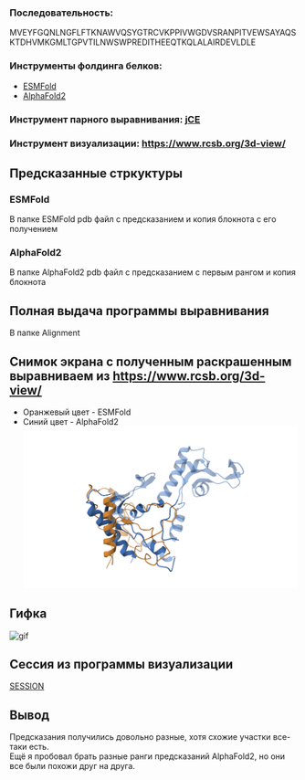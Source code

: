 


### Последовательность:  
MVEYFGQNLNGFLFTKNAWVQSYGTRCVKPPIVWGDVSRANPITVEWSAYAQSKTDHVMKGMLTGPVTILNWSWPREDITHEEQTKQLALAIRDEVLDLE

### Инструменты фолдинга белков:  

- [ESMFold](https://colab.research.google.com/github/sokrypton/ColabFold/blob/main/ESMFold.ipynb)
- [AlphaFold2](https://colab.research.google.com/github/sokrypton/ColabFold/blob/main/AlphaFold2.ipynb)

### Инструмент парного выравнивания:  [jCE](https://www.rcsb.org/alignment)

### Инструмент визуализации: https://www.rcsb.org/3d-view/

## Предсказанные стркуктуры

### ESMFold  
В папке ESMFold pdb файл с предсказанием и копия блокнота с его получением 

### AlphaFold2
В папке AlphaFold2 pdb файл с предсказанием с первым рангом и копия блокнота  


## Полная выдача программы выравнивания
В папке Alignment

## Снимок экрана с полученным раскрашенным выравниваем из https://www.rcsb.org/3d-view/  
- Оранжевый цвет - ESMFold
- Синий цвет - AlphaFold2
![screen](./Visualisation/screenshot.png)

## Гифка  
![gif](./Visualisation/molstar-image_camera-spin.gif)


## Сессия из программы визуализации  
[SESSION](https://www.rcsb.org/alignment?request-body=eJyVkctuwyAQRf%2BFtV%2BJsYO9y6LdddVlFVkYxg%2FJPAq4SRrl3zskqdpd1RVw72jmzOVC3ldwZ9JeiLFhNtrHq4OwOt15QFML6CQPnLTBrXBNiDA6wCnEOmUkkJZYPrvj7IEkREGYjIye5ip6IqqWO3wFcLfuI7ed4qfOz59YURbJTTEW9KzHDg%2B%2BBCSq7jqOAu2R7McpMvQGx0cFOjzasIQ45WUXJgd%2BMgsylIiDY3CvLlqkbZor8nvcQ%2BB%2BgDBvF7K6BTGnEKxv83z14NLVLobLzAnfZ8aN%2Bccml%2Baoo5gXTMqKMprKfiNSWkCTNlXBUsp2VG5qVlS1yJ9eX54RIevFPOD6g3GKY2BEqbvwyOa7zMoeRQ8LiPgFMSPuz6qbkZnsCUL%2FG7NmJaes4Sltqm1Kqxoxi12Vlg3dsrqsOGsg3y924pFg%2Bxfpr8o%2FYQ8x5GFebvkerl%2BVj8s1&response-body=eJzNV9tu4kgQ%2FRc%2FY9P3C29oIEwUyCYBEUVRhBq7IZbAML5kNor49602IRhmwDs8rFa8QHWdU9VV3aeaDy9OZiuv9eEVRRx5LS8kOAqJUb5RXPpMRMY31GrfYjMNpzPFI6K8hpflJi8y8P%2F21%2BCu3x11vU3DW9rcOCqziOfJ0ib5ZLmKLDitTZz%2BjDMLwMqazV9XZUjrwKnNikUOlM8fwJ4WYV6AqfxZpAtwe83zddZqNovMpn6xXqxMFKRhNg1W6bz5hpvR6mfijE1kOJGRnvpqiqY%2BU8j6UzSb%2BTRSoeXcGBXKZnc4uFotomAaxjNIa7ZKlyaHKMvl1hBnk2mcmPTda0EytuElZum2ssOto6krg13YMI9XSbnt7H05KYvY9jabxh%2FnPVMKK6qoj7nmPiNG%2B0YY4s%2B4ZMhKOcOWN9uL9atxGZA%2FTr0Crc3%2BpbFvwuSrZ2U3UjsHiOvM8yGq4U3tfJLZH6UB6%2B3vOIns314LNbyFTeb5q9di3BXnNFKSAyTGao9V56GKHkJpBYoV7OpsypyfSlmeD6vVAZDRPVKcR2IkDqAc76GkBorxIVTsobQGSg%2FrJKtlqgvL5AFWkz22prH4qMAYVUqMcQ1YHoFJJWnCNy9wZPPUJNn2PuyOKG6gz89vv8GJQAHlihGlEZIYKUoYa%2Fgo0EhqKjgTgjKuEXY2giVBmgmClIS7KhxHoDhDnAowIqEVV2AihGmmkYaLK6BeGhwDJjSiGEulOMECc8ACI5WA0UwKiYQi2ygU2AhREJhTyTmWZRCBOJNKCyIZ5QTQItCaggNDgjBONBTXV4FgwK4Z5xxhDH4%2BxgEcMkiNUM4oRCOwa3e9i%2BWy1AiQ23C1k9o3syhsefTz97UTjSxexguTxvm7X7p5rkufXiJA9MvxYTDseE43EtCLZAKEcVTYiZN%2BoJZ4qyn2R2GT8FhSdmagGYy7T1e9%2B9v%2Bbe%2BqfzW6uW0%2Fju%2BHT73Rw7fxzd3d9fix1xkPH9q3d9ejcfdx2H5q3w9vRp3v48FNb9Af9e7Go%2Bv%2B7ePw8e6h27kefe9270c39%2F12v3390OmO%2B51%2B12tUROwyDasRBCIuFQRKLtUDyi6VAyovVgOmLxUDzs5oga6ZEPSMFDiZ9%2BZmvW1udV%2BVgpRdqHZIH9W5Wkl6VMnqmj7OuloNdJpUy9OkGFdY9ebFLf%2FHV%2BR%2FdQ1Pz2WMUc3UEEdTo%2FqYwDW3GKujl8gvz4nfnjNI6ujBcsDBq41%2F2dRKcYDYXo0%2FT4EfR6CdIMpVOSaYB479Xyg3CjD%2FlXSPqFH5AyL9tTga7CKdHgNuwf0rWNhot%2Bi2664%2FDNDtiCiRUCP3YhDuL0MyCVdvNjVziPIMHFS8wDjZ%2FANs8fDK&encoded=true)  


## Вывод

Предсказания получились довольно разные, хотя схожие участки все-таки есть.  
Ещё я пробовал брать разные ранги предсказаний AlphaFold2, но они все были похожи друг на друга.
